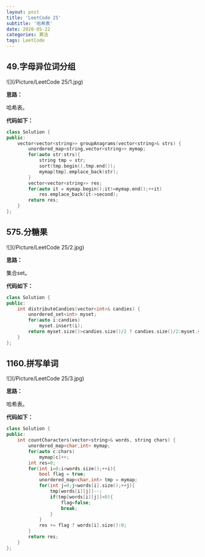 ```yaml
---
layout: post
title: 'LeetCode 25'
subtitle: '哈希表'
date: 2020-05-22
categories: 算法
tags: LeetCode
---
```


## 49.字母异位词分组

![](/Picture/LeetCode 25/1.jpg)

**思路：**

哈希表。

**代码如下：**

```cpp
class Solution {
public:
    vector<vector<string>> groupAnagrams(vector<string>& strs) {
        unordered_map<string,vector<string>> mymap;
        for(auto str:strs){
            string tmp = str;
            sort(tmp.begin(),tmp.end());
            mymap[tmp].emplace_back(str);
        }
        vector<vector<string>> res;
        for(auto it = mymap.begin();it!=mymap.end();++it)
            res.emplace_back(it->second);
        return res;
    }
};
```

## 575.分糖果

![](/Picture/LeetCode 25/2.jpg)

**思路：**

集合set。

**代码如下：**

```cpp
class Solution {
public:
    int distributeCandies(vector<int>& candies) {
        unordered_set<int> myset;
        for(auto i:candies)
            myset.insert(i);
        return myset.size()>candies.size()/2 ? candies.size()/2:myset.size();
    }
};
```

## 1160.拼写单词

![](/Picture/LeetCode 25/3.jpg)

**思路：**

哈希表。

**代码如下：**

```cpp
class Solution {
public:
    int countCharacters(vector<string>& words, string chars) {
        unordered_map<char,int> mymap;
        for(auto c:chars)
            mymap[c]++;
        int res=0;
        for(int i=0;i<words.size();++i){
            bool flag = true;
            unordered_map<char,int> tmp = mymap;
            for(int j=0;j<words[i].size();++j){
                tmp[words[i][j]]--;
                if(tmp[words[i][j]]<0){
                    flag=false;
                    break;
                }
            }
            res += flag ? words[i].size():0;
        }
        return res;
    }
};
```

